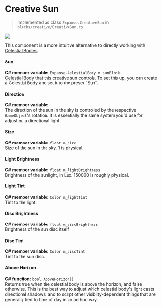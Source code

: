 # Creative Sun

> Implemented as class `Expanse.CreativeSun` in `blocks/creative/CreativeSun.cs`

<div class="img-block">
    <div class="img-row">
        <div class="img-col"><img src="img/celestial_bodies/sun.jpg"/></div>
    </div>
</div>

This component is a more intuitive alternative to directly working with [Celestial Bodies](editor/blocks/celestial_body_block.md).

#### Sun

**C# member variable:** `Expanse.CelestialBody m_sunBlock` \
[Celestial Body](editor/blocks/celestial_body_block.md) that this creative sun controls. To set this up, you can create a Celestial Body and set it to the preset "Sun".

#### Direction

**C# member variable:** \
The direction of the sun in the sky is controlled by the respective `GameObject`'s rotation. It is essentially the same system you'd use for adjusting a directional light.

#### Size

**C# member variable:** `float m_size` \
Size of the sun in the sky. 1 is physical.

#### Light Brightness

**C# member variable:** `float m_lightBrightness` \
Brightness of the sunlight, in Lux. 150000 is roughly physical.

#### Light Tint

**C# member variable:** `Color m_lightTint` \
Tint to the light.

#### Disc Brightness

**C# member variable:** `float m_discBrightness` \
Brightness of the sun disc itself.

#### Disc Tint

**C# member variable:** `Color m_discTint` \
Tint to the sun disc.

#### Above Horizon

**C# function:** `bool AboveHorizon()` \
Returns true when the celestial body is above the horizon, and false otherwise. This is the best way to adjust which celestial body's light casts directional shadows, and to script other visibilty-dependent things that are generally tied to time of day in an ad hoc way.
